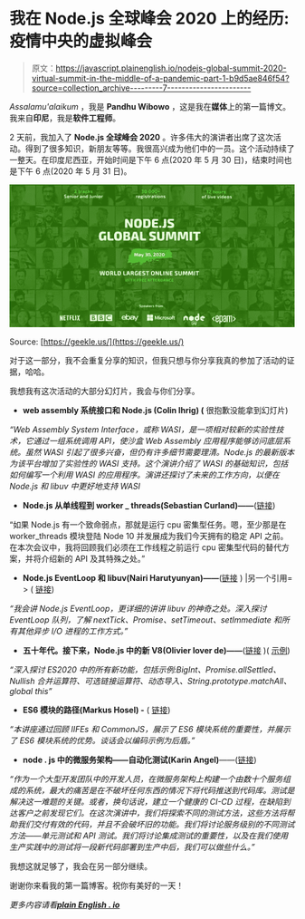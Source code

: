 # 我在 Node.js 全球峰会 2020 上的经历:疫情中央的虚拟峰会

> 原文：<https://javascript.plainenglish.io/nodejs-global-summit-2020-virtual-summit-in-the-middle-of-a-pandemic-part-1-b9d5ae846f54?source=collection_archive---------7----------------------->

*Assalamu'alaikum* ，我是 **Pandhu Wibowo** ，这是我在**媒体**上的第一篇博文。我来自**印尼**，我是**软件工程师**。

2 天前，我加入了 **Node.js 全球峰会 2020** 。许多伟大的演讲者出席了这次活动。得到了很多知识，新朋友等等。我很高兴成为他们中的一员。这个活动持续了一整天。在印度尼西亚，开始时间是下午 6 点(2020 年 5 月 30 日)，结束时间也是下午 6 点(2020 年 5 月 31 日)。

![](img/9f5ed6094f57dcfa71907692932bc61b.png)

Source: [https://geekle.us/](https://geekle.us/)

对于这一部分，我不会重复分享的知识，但我只想与你分享我真的参加了活动的证据，哈哈。

我想我有这次活动的大部分幻灯片，我会与你们分享。

*   **web assembly 系统接口和 Node.js (Colin Ihrig) (** 很抱歉没能拿到幻灯片)

*“Web Assembly System Interface，或称 WASI，是一项相对较新的实验性技术，它通过一组系统调用 API，使沙盒 Web Assembly 应用程序能够访问底层系统。虽然 WASI 引起了很多兴奋，但仍有许多细节需要理清。Node.js 的最新版本为该平台增加了实验性的 WASI 支持。这个演讲介绍了 WASI 的基础知识，包括如何编写一个利用 WASI 的应用程序。演讲还探讨了未来的工作方向，以便在 Node.js 和 libuv 中更好地支持 WASI*

*   **Node.js 从单线程到 worker _ threads(Sebastian Curland)——**([链接](https://github.com/sebastian-curland/worker-threads-presentation/blob/master/Node_%20from%20single%20thread%20to%20worker%20threads.pdf))

“如果 Node.js 有一个致命弱点，那就是运行 cpu 密集型任务。嗯，至少那是在 worker_threads 模块登陆 Node 10 并发展成为我们今天拥有的稳定 API 之前。在本次会议中，我将回顾我们必须在工作线程之前运行 cpu 密集型代码的替代方案，并将介绍新的 API 及其特殊之处。”

*   **Node.js EventLoop 和 libuv(Nairi Harutyunyan)——**([链接](https://slides.com/nairihar/geekle-20#/) ) |另一个引用= > ( [链接](https://blog.insiderattack.net/event-loop-and-the-big-picture-nodejs-event-loop-part-1-1cb67a182810))

*“我会讲 Node.js EventLoop，更详细的讲讲 libuv 的神奇之处。深入探讨 EventLoop 队列，了解 nextTick、Promise、setTimeout、setImmediate 和所有其他异步 I/O 进程的工作方式。”*

*   **五十年代。接下来，Node.js 中的新 V8(Olivier lover de)——**([链接](https://olivier.codes/2020/04/12/ES2020-Summary-of-new-features-with-examples/) )( [示例](https://github.com/olivierloverde/es2020-examples))

*“深入探讨 ES2020 中的所有新功能，包括示例:BigInt、Promise.allSettled、Nullish 合并运算符、可选链接运算符、动态导入、String.prototype.matchAll、global this”*

*   **ES6 模块的路径(Markus Hosel) -** ( [链接](https://github.com/haezl/path-to-es-modules))

*“本讲座通过回顾 IIFEs 和 CommonJS，展示了 ES6 模块系统的重要性，并展示了 ES6 模块系统的优势。谈话会以编码示例为后盾。”*

*   **node . js 中的微服务架构——自动化测试(Karin Angel)**——([链接](https://www.youtube.com/watch?v=gdXL_pLNDq0))

*“作为一个大型开发团队中的开发人员，在微服务架构上构建一个由数十个服务组成的系统，最大的痛苦是在不破坏任何东西的情况下将代码推送到代码库。测试是解决这一难题的关键。或者，换句话说，建立一个健康的 CI-CD 过程，在缺陷到达客户之前发现它们。在这次演讲中，我们将探索不同的测试方法，这些方法将帮助我们交付有效的代码，并且不会破坏旧的功能。我们将讨论服务级别的不同测试方法——单元测试和 API 测试。我们将讨论集成测试的重要性，以及在我们使用生产实践中的测试将一段新代码部署到生产中后，我们可以做些什么。”*

我想这就足够了，我会在另一部分继续。

谢谢你来看我的第一篇博客。祝你有美好的一天！

*更多内容请看*[***plain English . io***](http://plainenglish.io/)
